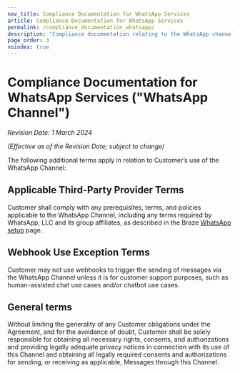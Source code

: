 ```yaml
---
nav_title: Compliance Documentation for WhatsApp Services
article: Compliance Documentation for WhatsApp Services
permalink: /compliance_documentation_whatsapp/
description: "Compliance documentation relating to the WhatsApp channel."
page_order: 3
noindex: true
---
```


# Compliance Documentation for WhatsApp Services ("WhatsApp Channel")

_Revision Date: 1 March 2024_

_(Effective as of the Revision Date; subject to change)_

The following additional terms apply in relation to Customer’s use of the WhatsApp Channel: 

## Applicable Third-Party Provider Terms
Customer shall comply with any prerequisites, terms, and policies applicable to the WhatsApp Channel, including any terms required by WhatsApp, LLC and its group affiliates, as described in the Braze [WhatsApp setup][1] page.

## Webhook Use Exception Terms
Customer may not use webhooks to trigger the sending of messages via the WhatsApp Channel unless it is for customer support purposes, such as human-assisted chat use cases and/or chatbot use cases. 

## General terms
Without limiting the generality of any Customer obligations under the Agreement, and for the avoidance of doubt, Customer shall be solely responsible for obtaining all necessary rights, consents, and authorizations and providing legally adequate privacy notices in connection with its use of this Channel and obtaining all legally required consents and authorizations for sending, or receiving as applicable, Messages through this Channel.

[1]: {{site.baseurl}}/user_guide/message_building_by_channel/whatsapp/overview/